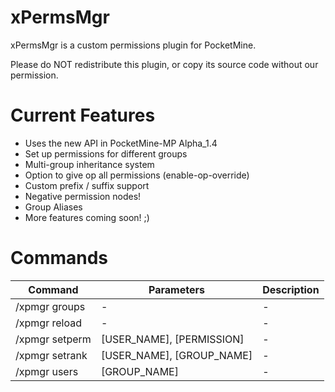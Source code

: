 xPermsMgr
=========

xPermsMgr is a custom permissions plugin for PocketMine. 

Please do NOT redistribute this plugin, or copy its source code without our permission.

Current Features
================

- Uses the new API in PocketMine-MP Alpha_1.4
- Set up permissions for different groups
- Multi-group inheritance system
- Option to give op all permissions (enable-op-override)
- Custom prefix / suffix support
- Negative permission nodes!
- Group Aliases
- More features coming soon! ;)



Commands
========

 Command | Parameters | Description
---------|------------|-------------
 /xpmgr groups | - | -
 /xpmgr reload | - | -
 /xpmgr setperm | [USER_NAME], [PERMISSION] | -
 /xpmgr setrank | [USER_NAME], [GROUP_NAME] | -
 /xpmgr users | [GROUP_NAME] | -
